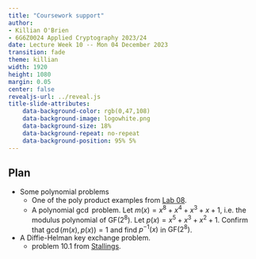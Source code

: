 ```yaml
---
title: "Coursework support"
author:
- Killian O'Brien
- 6G6Z0024 Applied Cryptography 2023/24
date: Lecture Week 10 -- Mon 04 December 2023
transition: fade
theme: killian
width: 1920
height: 1080
margin: 0.05
center: false
revealjs-url: ../reveal.js
title-slide-attributes:
    data-background-color: rgb(0,47,108)	
    data-background-image: logowhite.png
    data-background-size: 18%
    data-background-repeat: no-repeat
    data-background-position: 95% 5%	
---
```


## Plan

* Some polynomial problems
  * One of the poly product examples from <a href="https://killianobrien.github.io/app-cryp2324/schedule/notebooks/lab04.html" target="_blank">Lab 08</a>.
  * A polynomial $\gcd$ problem. Let $m(x) = x^8 + x^4 + x^3 + x + 1$, i.e. the modulus polynomial of $\text{GF}(2^8)$. Let $p(x) = x^5 + x^3 + x^2 + 1$. Confirm that $\gcd(m(x), p(x)) = 1$ and find $p^{-1}(x)$ in $\text{GF}(2^8)$.
* A Diffie-Helman key exchange problem. 
  * problem 10.1 from <a href="https://mmu.on.worldcat.org/oclc/1334132058" target="_blank">Stallings</a>.

